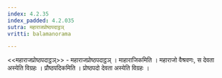 ```yaml
---
index: 4.2.35
index_padded: 4.2.035
sutra: महाराजप्रोष्ठपदाट्ठञ्
vritti: balamanorama

---
```

<<महाराजप्रोष्ठपदाट्ठञ्>> - महाराजप्रोष्ठपदाट्ठञ् । माहाराजिकमिति । महाराजो वैश्रवणः, स देवता अस्येति विग्रहः । प्रौष्ठपदिकमिति । प्रोष्ठपदो देवता अस्येति विग्रहः । 